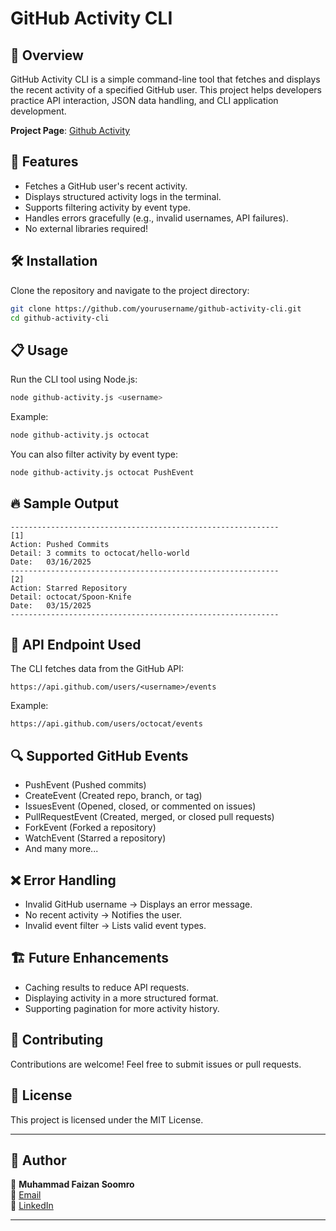 # GitHub Activity CLI

## 📌 Overview
GitHub Activity CLI is a simple command-line tool that fetches and displays the recent activity of a specified GitHub user. This project helps developers practice API interaction, JSON data handling, and CLI application development.

**Project Page**: [Github Activity](https://roadmap.sh/projects/github-user-activity)

## 🚀 Features
- Fetches a GitHub user's recent activity.
- Displays structured activity logs in the terminal.
- Supports filtering activity by event type.
- Handles errors gracefully (e.g., invalid usernames, API failures).
- No external libraries required!

## 🛠️ Installation
Clone the repository and navigate to the project directory:

```sh
git clone https://github.com/yourusername/github-activity-cli.git
cd github-activity-cli
```

## 📋 Usage
Run the CLI tool using Node.js:

```sh
node github-activity.js <username>
```

Example:
```sh
node github-activity.js octocat
```

You can also filter activity by event type:

```sh
node github-activity.js octocat PushEvent
```

## 🔥 Sample Output
```
------------------------------------------------------------
[1]
Action: Pushed Commits
Detail: 3 commits to octocat/hello-world
Date:   03/16/2025
------------------------------------------------------------
[2]
Action: Starred Repository
Detail: octocat/Spoon-Knife
Date:   03/15/2025
------------------------------------------------------------
```

## 📡 API Endpoint Used
The CLI fetches data from the GitHub API:
```
https://api.github.com/users/<username>/events
```
Example:
```
https://api.github.com/users/octocat/events
```

## 🔍 Supported GitHub Events
- PushEvent (Pushed commits)
- CreateEvent (Created repo, branch, or tag)
- IssuesEvent (Opened, closed, or commented on issues)
- PullRequestEvent (Created, merged, or closed pull requests)
- ForkEvent (Forked a repository)
- WatchEvent (Starred a repository)
- And many more...

## ❌ Error Handling
- Invalid GitHub username → Displays an error message.
- No recent activity → Notifies the user.
- Invalid event filter → Lists valid event types.

## 🏗️ Future Enhancements
- Caching results to reduce API requests.
- Displaying activity in a more structured format.
- Supporting pagination for more activity history.

## 🎯 Contributing
Contributions are welcome! Feel free to submit issues or pull requests.

## 📄 License
This project is licensed under the MIT License.

---

## 🙌 Author  

👤 **Muhammad Faizan Soomro**  
📧 [Email](mailto:mfaizansoomro00@gmail.com)  
🐙 [LinkedIn](https://www.linkedin.com/in/faizansoomro/)  

---